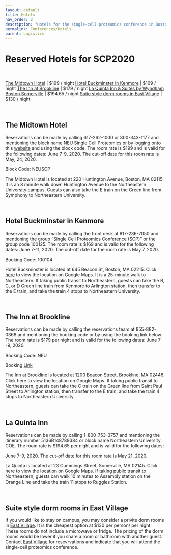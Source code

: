 ```yaml
---
layout: default
title: Hotels
nav_order: 2
description: "Hotels for the single-cell proteomics conference in Boston"
permalink: Conferences/Hotels
parent: Logistics
---
```


# Reserved Hotels for SCP2020


&nbsp;

[The Midtown Hotel](#the-midtown-hotel) | $199 / night
[Hotel Buckminster in Kenmore](#hotel-buckminster-in-kenmore) | $169 / night
[The Inn at Brookline](#the-inn-at-brookline) | $179  / night
[La Quinta Inn & Suites by Wyndham Boston Somerville](#la-quinta-inn) | $194.65 / night
[Suite style dorm rooms in East Village](#suite-style-dorm-rooms-in-east-village) | $130 / night

&nbsp;


## The Midtown Hotel
Reservations can be made by calling 617-262-1000 or 800-343-1177 and mentioning the block name NEU Single Cell Proteomics or by logging onto this [website](https://www.midtownhotel.com) and using the block code. The room rate is $199 and is valid for the following dates: June 7-9, 2020. The cut-off date for this room rate is May, 24, 2020.

Block Code: NEUSCP

The Midtown Hotel is located at 220 Huntington Avenue, Boston, MA 02115. It is an 8 minute walk down Huntington Avenue to the Northeastern University campus. Guests can also take the E train on the Green line from Symphony to Northeastern University.

&nbsp;


## Hotel Buckminster in Kenmore
Reservations can be made by calling the front desk at 617-236-7050 and mentioning the group “Single Cell Proteomics Conference (SCP)” or the group code 100125. The room rate is $169 and is valid for the following dates: June 7-11, 2020. The cut-off date for the room rate is May 7, 2020.

Booking Code: 100104

Hotel Buckminster is located at 645 Beacon St, Boston, MA 02215. Click [here](https://www.google.com/maps/place/Boston+Hotel+Buckminster/@42.3484825,-71.0978666,15z/data=!4m9!3m8!1s0x0:0xd164117421988b5e!5m3!1s2020-01-17!4m1!1i2!8m2!3d42.3484825!4d-71.0978666) to view the location on Google Maps. It is a 25-minute walk to Northeastern. If taking public transit to Northeastern, guests can take the B, C, or D Green line train from Kenmore to Arlington station, then transfer to the E train, and take the train 4 stops to Northeastern University.

&nbsp;


## The Inn at Brookline
Reservations can be made by calling the reservations team at 855-882-0368 and mentioning the booking code or by using the booking link below. The room rate is $179 per night and is valid for the following dates: June 7 -9, 2020.

Booking Code: NEU

Booking [Link](https://theinnatbrookline.reztrip.com/ext/promoRate?property=1580&mode=b&pm=true&sr=531232&vr=3&accessCode=NEU)

The Inn at Brookline is located at 1200 Beacon Street, Brookline, MA 02446. Click here to view the location on Google Maps. If taking public transit to Northeastern, guests can take the C train on the Green line from Saint Paul Street to Arlington station, then transfer to the E train, and take the train 4 stops to Northeastern University.


&nbsp;


## La Quinta Inn
Reservations can be made by calling 1-800-753-3757 and mentioning the itinerary number 5136B148789384 or block name Northeastern University COE. The room rate is $194.65 per night and is valid for the following dates:

June 7-9, 2020. The cut-off date for this room rate is May 21, 2020.

La Quinta is located at 23 Cummings Street, Somerville, MA 02145. Click here to view the location on Google Maps. If taking public transit to Northeastern, guests can walk 10 minutes to Assembly station on the Orange Line and take the train 11 stops to Ruggles Station.


&nbsp;



## Suite style dorm rooms in East Village
If you would like to stay on campus, you may consider a privite dorm rooms in [East Village](https://www.northeastern.edu/housing/residences/east-village/). It is the cheapest option at $130 per person/ per night. These rooms do not include a microwave or fridge. The pricing of the dorm rooms would be lower if you share a room or bathroom with another guest. Contact [East Village](https://www.northeastern.edu/housing/residences/east-village/) for resevrvations and indicate that you will attend the single-cell proteomics conference.  


&nbsp;


&nbsp;


&nbsp;


&nbsp;


&nbsp;


&nbsp;


&nbsp;


&nbsp;



&nbsp;


&nbsp;


&nbsp;


&nbsp;


&nbsp;


&nbsp;


&nbsp;


&nbsp;



&nbsp;


&nbsp;


&nbsp;


&nbsp;


&nbsp;


&nbsp;


&nbsp;


&nbsp;
